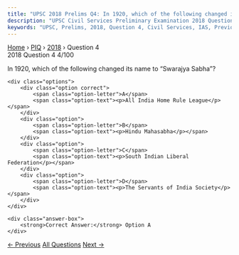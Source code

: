 ```yaml
---
title: "UPSC 2018 Prelims Q4: In 1920, which of the following changed its name to “Swarajy..."
description: "UPSC Civil Services Preliminary Examination 2018 Question 4 with options and answer"
keywords: "UPSC, Prelims, 2018, Question 4, Civil Services, IAS, Previous Year Questions"
---
```


<nav class="breadcrumb">
    <a href="../../">Home</a>
    <span>›</span>
    <a href="../">PIQ</a>
    <span>›</span>
    <a href="./">2018</a>
    <span>›</span>
    <span>Question 4</span>
</nav>

<div class="question-header">
    <div class="question-meta">
        <span class="year-badge">2018</span>
        <span class="question-number">Question 4</span>
        <span class="progress">4/100</span>
    </div>
    <div class="progress-bar">
        <div class="progress-fill" style="width: 4.0%"></div>
    </div>
</div>

<div class="question-content">
    <div class="question-text">
        <p>In 1920, which of the following changed its name to “Swarajya Sabha”?</p>
    </div>
    
    <div class="options">
        <div class="option correct">
            <span class="option-letter">A</span>
            <span class="option-text"><p>All India Home Rule League</p></span>
        </div>
        <div class="option">
            <span class="option-letter">B</span>
            <span class="option-text"><p>Hindu Mahasabha</p></span>
        </div>
        <div class="option">
            <span class="option-letter">C</span>
            <span class="option-text"><p>South Indian Liberal Federation</p></span>
        </div>
        <div class="option">
            <span class="option-letter">D</span>
            <span class="option-text"><p>The Servants of India Society</p></span>
        </div>
    </div>

    <div class="answer-box">
        <strong>Correct Answer:</strong> Option A
    </div>
</div>

<div class="question-nav">
    <a href="../q003-with-reference-to-pradhan-mantri-kaushal-vikas-yoj/" class="nav-btn prev">← Previous</a>
    <a href="../" class="nav-btn center">All Questions</a>
    <a href="../q005-which-among-the-following-events-happened-earliest/" class="nav-btn next">Next →</a>
</div>
